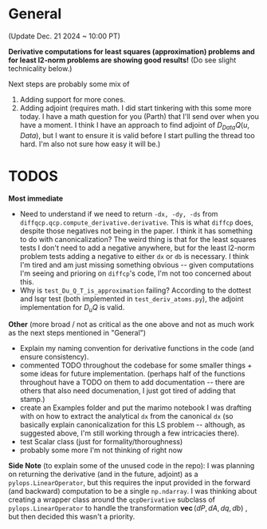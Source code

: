 # General
(Update Dec. 21 2024 ~ 10:00 PT)

**Derivative computations for least squares (approximation) problems and for least l2-norm problems are showing good results!** (Do see slight technicality below.)

Next steps are probably some mix of
1. Adding support for more cones.
2. Adding adjoint (requires math. I did start tinkering with this some more today. I have a math question for you (Parth) that I'll send over when you have a moment. I think I have
an approach to find adjoint of $D_{Data}Q(u, Data)$, but I want to ensure it is valid before I start pulling the thread too hard. I'm also not sure how easy it will be.)

# TODOS

**Most immediate**
- Need to understand if we need to return `-dx, -dy, -ds` from `diffqcp.qcp.compute_derivative.derivative`. This is what `diffcp` does, despite
those negatives not being in the paper. I think it has something to do with canonicalization? The weird thing is that for the least squares tests I don't need to add a negative anywhere,
but for the least l2-norm problem tests adding a negative to either `dx` or `db` is necessary. I think I'm tired and am just missing something obvious -- given computations I'm seeing
and prioring on `diffcp`'s code, I'm not too concerned about this.
- Why is `test_Du_Q_T_is_approximation` failing? According to the dottest and lsqr test (both implemented in `test_deriv_atoms.py`), the adjoint implementation for $D_uQ$ is valid.

**Other** (more broad / not as critical as the one above and not as much work as the next steps mentioned in "General")
- Explain my naming convention for derivative functions in the code (and ensure consistency).
- commented TODO throughout the codebase for some smaller things + some ideas for future implementation. (perhaps half of the functions throughout have a TODO on them to add documentation -- there are
others that also need documenation, I just got tired of adding that stamp.)
- create an Examples folder and put the marimo notebook I was drafting with on how to extract the analytical `dx` from the canonical `dx` (so basically explain canonicalization for this LS problem
-- although, as suggested above, I'm still working through a few intricacies there).
- test Scalar class (just for formality/thoroughness)
- probably some more I'm not thinking of right now

**Side Note** (to explain some of the unused code in the repo): I was planning on returning the derivative (and in the future, adjoint) as a `pylops.LinearOperator`, but this requires the input provided in the forward (and backward) computation to be a single `np.ndarray`. I was thinking about creating a wrapper class around the `qcpDerivative` subclass of `pylops.LinearOperator` to handle the transformation $\textbf{vec}\,(dP, dA, dq, db)$ , but then decided this wasn't a priority.
